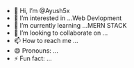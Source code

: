 - 👋 Hi, I’m @Ayush5x
- 👀 I’m interested in ...Web Devlopment
- 🌱 I’m currently learning ...MERN STACK
- 💞️ I’m looking to collaborate on ...
- 📫 How to reach me ...
- 😄 Pronouns: ...
- ⚡ Fun fact: ...

<!---
Ayush5x/Ayush5x is a ✨ special ✨ repository because its `README.md` (this file) appears on your GitHub profile.
You can click the Preview link to take a look at your changes.
--->
